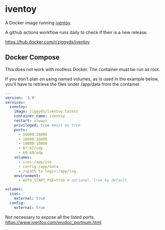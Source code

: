 # iventoy

A Docker image running [iventoy](https://www.iventoy.com).

A github actions workflow runs daily to check if their is a new release.

<https://hub.docker.com/r/ziggyds/iventoy>

## Docker Compose

This does not work with rootless Docker.  The container must be run as root.

If you don't plan on using named volumes, as is used in the example below, you'll have to retrieve the files under /app/data from the container.

```yaml
---
version: '3.9'
services:
  iventoy:
    image: ziggyds/iventoy:latest
    container_name: iventoy
    restart: always
    privileged: true #must be true
    ports:
      - 26000:26000
      - 16000:16000
      - 10809:10809
      - 67:67/udp
      - 69:69/udp
    volumes:
      - isos:/app/iso
      - config:/app/data
      - /<path to logs>:/app/log
    environment:
      - AUTO_START_PXE=true # optional, true by default

volumes:
  isos:
    external: true
  config:
    external: true
```

Not necessary to expose all the listed ports.
<https://www.iventoy.com/en/doc_portnum.html>
